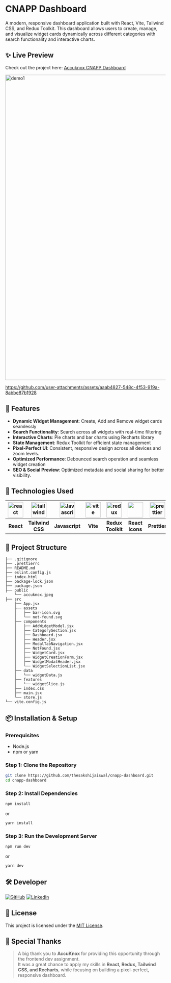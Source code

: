 # CNAPP Dashboard

A modern, responsive dashboard application built with React, Vite, Tailwind CSS, and Redux Toolkit. This dashboard allows users to create, manage, and visualize widget cards dynamically across different categories with search functionality and interactive charts.

## ✨ Live Preview

Check out the project here:  [Accuknox CNAPP Dashboard](https://accuknox-cnapp-dashboard.vercel.app/)

<img width="1919" height="958" alt="demo1" src="https://github.com/user-attachments/assets/057230bb-2931-4142-9f4b-aedfb2d838a0" />

https://github.com/user-attachments/assets/aaab4827-548c-4f53-919a-8abbe87b1928

## 🚀 Features

- **Dynamic Widget Management**: Create, Add and Remove widget cards seamlessly
- **Search Functionality**: Search across all widgets with real-time filtering
- **Interactive Charts**: Pie charts and bar charts using Recharts library
- **State Management**: Redux Toolkit for efficient state management
- **Pixel-Perfect UI**: Consistent, responsive design across all devices and zoom levels.
- **Optimized Performance**: Debounced search operation and seamless widget creation
- **SEO & Social Preview**: Optimized metadata and social sharing for better visibility.

## 🧰 Technologies Used

| <img src="https://cdn.jsdelivr.net/gh/devicons/devicon/icons/react/react-original.svg" width="48" height="48" alt="react"> | <img src="https://cdn.jsdelivr.net/gh/devicons/devicon/icons/tailwindcss/tailwindcss-original.svg" width="48" height="48" alt="tailwindcss"> | <img src="https://cdn.jsdelivr.net/gh/devicons/devicon@latest/icons/javascript/javascript-original.svg"  width="48" height="48" alt="Javascript" /> | <img src="https://cdn.jsdelivr.net/gh/devicons/devicon/icons/vitejs/vitejs-original.svg" width="48" height="48" alt="vite"> | <img src="https://cdn.jsdelivr.net/gh/devicons/devicon/icons/redux/redux-original.svg" width="48" height="48" alt="redux"> | <img src="https://raw.githubusercontent.com/react-icons/react-icons/master/react-icons.svg" width="48" height="48"> | <img src="https://prettier.io/icon.png" width="48" height="48" alt="prettier"> |
|:---:|:---:|:---:|:---:|:---:|:---:|:---:|
| **React** | **Tailwind CSS** | **Javascript** | **Vite** | **Redux Toolkit** | **React Icons** | **Prettier** |

## 📂 Project Structure

```
├── .gitignore
├── .prettierrc
├── README.md
├── eslint.config.js
├── index.html
├── package-lock.json
├── package.json
├── public
    └── accuknox.jpeg
├── src
    ├── App.jsx
    ├── assets
    │   ├── bar-icon.svg
    │   └── not-found.svg
    ├── components
    │   ├── AddWidgetModel.jsx
    │   ├── CategorySection.jsx
    │   ├── Dashboard.jsx
    │   ├── Header.jsx
    │   ├── ModalTabNavigation.jsx
    │   ├── NotFound.jsx
    │   ├── WidgetCard.jsx
    │   ├── WidgetCreationForm.jsx
    │   ├── WidgetModalHeader.jsx
    │   └── WidgetSelectionList.jsx
    ├── data
    │   └── widgetData.js
    ├── features
    │   └── widgetSlice.js
    ├── index.css
    ├── main.jsx
    └── store.js
└── vite.config.js
```

## 📦 Installation & Setup

### Prerequisites

- Node.js
- npm or yarn

### Step 1: Clone the Repository

```bash
git clone https://github.com/thesakshijaiswal/cnapp-dashboard.git
cd cnapp-dashboard
```

### Step 2: Install Dependencies

```bash
npm install
```

or

```bash
yarn install
```

### Step 3: Run the Development Server

```bash
npm run dev
```

or

```bash
yarn dev
```

## 🛠 Developer

[![GitHub](https://img.shields.io/badge/GitHub-thesakshijaiswal-181717?style=for-the-badge&logo=github)](https://github.com/thesakshijaiswal)
[![LinkedIn](https://img.shields.io/badge/linkedin-thesakshijaiswal-%230077B5.svg?style=for-the-badge&logo=linkedin&logoColor=white)](https://www.linkedin.com/in/thesakshijaiswal)

## 📄 License

This project is licensed under the [MIT License](LICENSE).

## 🌟 Special Thanks

> A big thank you to **AccuKnox** for providing this opportunity through the frontend dev assignment.  
It was a great chance to apply my skills in **React, Redux, Tailwind CSS, and Recharts**, while focusing on building a pixel-perfect, responsive dashboard.  
